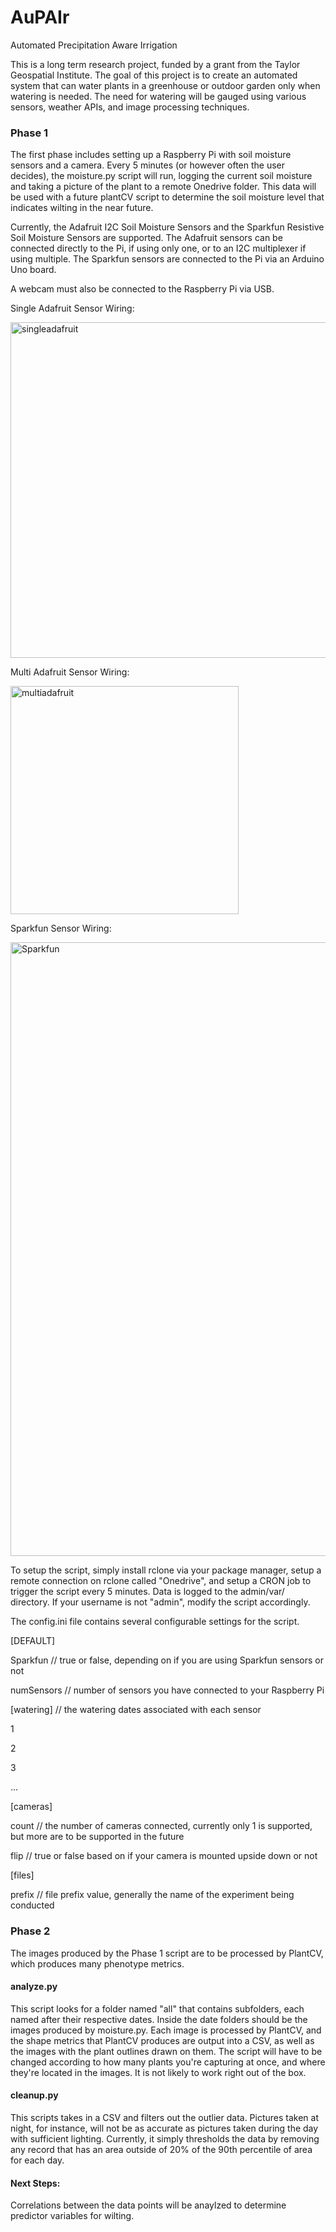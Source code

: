 # AuPAIr
Automated Precipitation Aware Irrigation

This is a long term research project, funded by a grant from the Taylor Geospatial Institute. The goal of this project is to create an automated system that can water plants in a greenhouse or outdoor garden only when watering is needed. The need for watering will be gauged using various sensors, weather APIs, and image processing techniques. 

### Phase 1

The first phase includes setting up a Raspberry Pi with soil moisture sensors and a camera. Every 5 minutes (or however often the user decides), the moisture.py script will run, logging the current soil moisture and taking a picture of the plant to a remote Onedrive folder. This data will be used with a future plantCV script to determine the soil moisture level that indicates wilting in the near future.

Currently, the Adafruit I2C Soil Moisture Sensors and the Sparkfun Resistive Soil Moisture Sensors are supported. The Adafruit sensors can be connected directly to the Pi, if using only one, or to an I2C multiplexer if using multiple. The Sparkfun sensors are connected to the Pi via an Arduino Uno board.

A webcam must also be connected to the Raspberry Pi via USB.

Single Adafruit Sensor Wiring:

<img width="537" alt="singleadafruit" src="https://github.com/ParmaJonEman/AuPAIr/assets/55207608/02ab5423-7cf4-452e-8871-a8bd48eff68f">

Multi Adafruit Sensor Wiring:

<img width="365" alt="multiadafruit" src="https://github.com/ParmaJonEman/AuPAIr/assets/55207608/36edeef0-a7b2-4e27-9163-fb0d62e1163c">

Sparkfun Sensor Wiring:

<img width="982" alt="Sparkfun" src="https://github.com/ParmaJonEman/AuPAIr/assets/55207608/de66a171-5093-42ad-979b-cf129b056b7c">




To setup the script, simply install rclone via your package manager, setup a remote connection on rclone called "Onedrive", and setup a CRON job to trigger the script every 5 minutes. Data is logged to the admin/var/<date> directory. If your username is not "admin", modify the script accordingly.

The config.ini file contains several configurable settings for the script.

[DEFAULT]

Sparkfun // true or false, depending on if you are using Sparkfun sensors or not

numSensors // number of sensors you have connected to your Raspberry Pi

[watering] // the watering dates associated with each sensor

1

2

3

...

[cameras]

count // the number of cameras connected, currently only 1 is supported, but more are to be supported in the future

flip // true or false based on if your camera is mounted upside down or not

[files]

prefix // file prefix value, generally the name of the experiment being conducted

### Phase 2

The images produced by the Phase 1 script are to be processed by PlantCV, which produces many phenotype metrics. 

#### analyze.py
This script looks for a folder named "all" that contains subfolders, each named after their respective dates. Inside the date folders should be the images produced by moisture.py.
Each image is processed by PlantCV, and the shape metrics that PlantCV produces are output into a CSV, as well as the images with the plant outlines drawn on them. The script will have to be changed according to how many plants you're capturing at once, and where they're located in the images. It is not likely to work right out of the box.

#### cleanup.py
This scripts takes in a CSV and filters out the outlier data. Pictures taken at night, for instance, will not be as accurate as pictures taken during the day with sufficient lighting. Currently, it simply thresholds the data by removing any record that has an area outside of 20% of the 90th percentile of area for each day.
#### Next Steps:
Correlations between the data points will be anaylzed to determine predictor variables for wilting.
